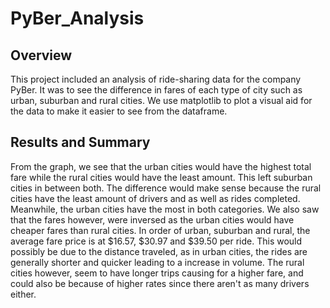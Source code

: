 # PyBer_Analysis
## Overview
This project included an analysis of ride-sharing data for the company PyBer. It was to see the difference in fares of each type of city such as urban, suburban and rural cities. We use matplotlib to plot a visual aid for the data to make it easier to see from the dataframe.     
## Results and Summary 
From the graph, we see that the urban cities would have the highest total fare while the rural cities would have the least amount. This left suburban cities in between both. The difference would make sense because the rural cities have the least amount of drivers and as well as rides completed. Meanwhile, the urban cities have the most in both categories. We also saw that the fares however, were inversed as the urban cities would have cheaper fares than rural cities. In order of urban, suburban and rural, the average fare price is at $16.57, $30.97 and $39.50 per ride. This would possibly be due to the distance traveled, as in urban cities, the rides are generally shorter and quicker leading to a increase in volume. The rural cities however, seem to have longer trips causing for a higher fare, and could also be because of higher rates since there aren't as many drivers either. 
